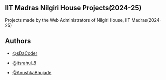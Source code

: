 ## IIT Madras Nilgiri House Projects(2024-25)

Projects made by the Web Administrators of Nilgiri House, IIT Madras(2024-25)


## Authors

- [@sDaCoder](https://www.github.com/sDaCoder)

- [@itsrahul_8](https://github.com/rahuldk1105)

- [@AnushkaBhujade](https://github.com/AnushkaBhujade)
